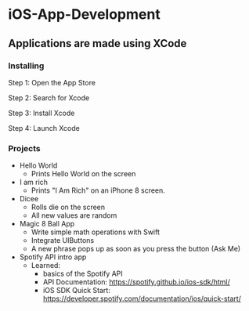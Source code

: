 # iOS-App-Development

## Applications are made using XCode

### Installing
  Step 1: Open the App Store

  Step 2: Search for Xcode 

  Step 3: Install Xcode

  Step 4: Launch Xcode


### Projects

* Hello World
  * Prints Hello World on the screen
* I am rich
  * Prints "I Am Rich" on an iPhone 8 screen.
* Dicee 
  * Rolls die on the screen
  * All new values are random
* Magic 8 Ball App
  * Write simple math operations with Swift 
  * Integrate UIButtons
  * A new phrase pops up as soon as you press the button (Ask Me)
* Spotify API intro app
  * Learned:
      * basics of the Spotify API
      * API Documentation: <https://spotify.github.io/ios-sdk/html/>
      * iOS SDK Quick Start: <https://developer.spotify.com/documentation/ios/quick-start/>
